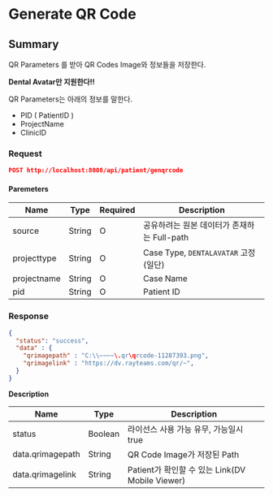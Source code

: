 # Generate QR Code

## Summary

QR Parameters 를 받아 QR Codes Image와 정보들을 저장한다.

**Dental Avatar만 지원한다!!**

QR Parameters는 아래의 정보를 말한다.

* PID ( PatientID )
* ProjectName
* ClinicID

### Request

```JSON
POST http://localhost:8008/api/patient/genqrcode
```

#### Paremeters

| Name | Type | Required | Description |
| --- | --- | --- | --- |
| source | String | O | 공유하려는 원본 데이터가 존재하는 Full-path |
| projecttype | String | O  | Case Type, ```DENTALAVATAR``` 고정(일단)  |
| projectname | String | O  | Case Name  |
| pid | String | O  | Patient ID  |

### Response

```JSON
{
  "status": "success",
  "data" : {
    "qrimagepath" : "C:\\~~~~\.qr\qrcode-11287393.png",
    "qrimagelink" : "https://dv.rayteams.com/qr/~",
  }
}
```

**Description**

| Name | Type | Description |
| --- | --- | --- |
| status | Boolean | 라이선스 사용 가능 유무, 가능일시 true |
| data.qrimagepath | String | QR Code Image가 저장된 Path  |
| data.qrimagelink | String | Patient가 확인할 수 있는 Link(DV Mobile Viewer)  |
